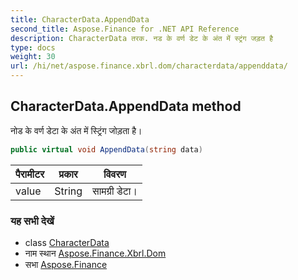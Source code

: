 ```yaml
---
title: CharacterData.AppendData
second_title: Aspose.Finance for .NET API Reference
description: CharacterData तरक. नड के वर्ण डेट के अंत में स्ट्रंग जड़त है
type: docs
weight: 30
url: /hi/net/aspose.finance.xbrl.dom/characterdata/appenddata/
---
```

## CharacterData.AppendData method

नोड के वर्ण डेटा के अंत में स्ट्रिंग जोड़ता है।

```csharp
public virtual void AppendData(string data)
```

| पैरामीटर | प्रकार | विवरण |
| --- | --- | --- |
| value | String | सामग्री डेटा। |

### यह सभी देखें

* class [CharacterData](../)
* नाम स्थान [Aspose.Finance.Xbrl.Dom](../../characterdata/)
* सभा [Aspose.Finance](../../../)


